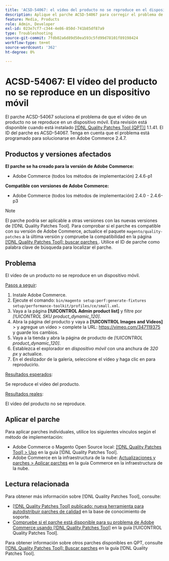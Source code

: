 ```yaml
---
title: 'ACSD-54067: el vídeo del producto no se reproduce en el dispositivo móvil'
description: Aplique el parche ACSD-54067 para corregir el problema de Adobe Commerce en el que un vídeo del producto no se reproduce en un dispositivo móvil.
feature: Media, Products
role: Admin, Developer
exl-id: 023e7cf7-c344-4e86-850d-741b85df87a9
type: Troubleshooting
source-git-commit: 7fdb02a6d89d50ea593c5fd99d78101f89198424
workflow-type: tm+mt
source-wordcount: '362'
ht-degree: 0%

---
```


# ACSD-54067: El vídeo del producto no se reproduce en un dispositivo móvil

El parche ACSD-54067 soluciona el problema de que el vídeo de un producto no se reproduce en un dispositivo móvil. Esta revisión está disponible cuando está instalado [[!DNL Quality Patches Tool (QPT)]](https://experienceleague.adobe.com/es/docs/commerce-operations/tools/quality-patches-tool/quality-patches-tool-to-self-serve-quality-patches) 1.1.41. El ID del parche es ACSD-54067. Tenga en cuenta que el problema está programado para solucionarse en Adobe Commerce 2.4.7.

## Productos y versiones afectados

**El parche se ha creado para la versión de Adobe Commerce:**

* Adobe Commerce (todos los métodos de implementación) 2.4.6-p1

**Compatible con versiones de Adobe Commerce:**

* Adobe Commerce (todos los métodos de implementación) 2.4.0 - 2.4.6-p3

>[!NOTE]
>
>El parche podría ser aplicable a otras versiones con las nuevas versiones de [!DNL Quality Patches Tool]. Para comprobar si el parche es compatible con su versión de Adobe Commerce, actualice el paquete `magento/quality-patches` a la última versión y compruebe la compatibilidad en la página [[!DNL Quality Patches Tool]: buscar parches &#x200B;](https://experienceleague.adobe.com/tools/commerce-quality-patches/index.html?lang=es). Utilice el ID de parche como palabra clave de búsqueda para localizar el parche.

## Problema

El vídeo de un producto no se reproduce en un dispositivo móvil.

<u>Pasos a seguir</u>:

1. Instale Adobe Commerce.
1. Ejecute el comando:
   `bin/magento setup:perf:generate-fixtures setup/performance-toolkit/profiles/ce/small.xml`.
1. Vaya a la página **[!UICONTROL Admin product list]** y filtre por *[!UICONTROL SKU product_dynamic_120]*.
1. Abra la página del producto y vaya a **[!UICONTROL Images and Videos]** > y agregue un vídeo > complete la URL: https://vimeo.com/347119375 y guarde los cambios.
1. Vaya a la tienda y abra la página de producto de *[!UICONTROL product_dynamic_120]*.
1. Establezca el explorador en *dispositivo móvil* con una anchura de *320 px* y actualice.
1. En el deslizador de la galería, seleccione el vídeo y haga clic en para reproducirlo.

<u>Resultados esperados</u>:

Se reproduce el vídeo del producto.

<u>Resultados reales</u>:

El vídeo del producto no se reproduce.

## Aplicar el parche

Para aplicar parches individuales, utilice los siguientes vínculos según el método de implementación:

* Adobe Commerce o Magento Open Source local: [[!DNL Quality Patches Tool] > Uso](/help/tools/quality-patches-tool/usage.md) en la guía [!DNL Quality Patches Tool].
* Adobe Commerce en la infraestructura de la nube: [Actualizaciones y parches > Aplicar parches](https://experienceleague.adobe.com/docs/commerce-cloud-service/user-guide/develop/upgrade/apply-patches.html?lang=es) en la guía Commerce en la infraestructura de la nube.

## Lectura relacionada

Para obtener más información sobre [!DNL Quality Patches Tool], consulte:

* [[!DNL Quality Patches Tool] publicado: nueva herramienta para autodistribuir parches de calidad](https://experienceleague.adobe.com/es/docs/commerce-operations/tools/quality-patches-tool/quality-patches-tool-to-self-serve-quality-patches) en la base de conocimiento de soporte.
* [Compruebe si el parche está disponible para su problema de Adobe Commerce usando [!DNL Quality Patches Tool]](/help/tools/quality-patches-tool/patches-available-in-qpt/check-patch-for-magento-issue-with-magento-quality-patches.md) en la guía [!UICONTROL Quality Patches Tool].


Para obtener información sobre otros parches disponibles en QPT, consulte [[!DNL Quality Patches Tool]: Buscar parches](https://experienceleague.adobe.com/tools/commerce-quality-patches/index.html?lang=es) en la guía [!DNL Quality Patches Tool].
